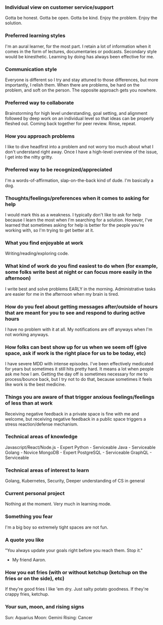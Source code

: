 ### Individual view on customer service/support
Gotta be honest. Gotta be open. Gotta be kind. Enjoy the problem. Enjoy the solution.

### Preferred learning styles
I'm an aural learner, for the most part. I retain a lot of information when it comes in the form of lectures, documentaries or podcasts. Secondary style would be kinesthetic. Learning by doing has always been effective for me.

### Communication style
Everyone is different so I try and stay attuned to those differences, but more importantly, I relish them.  When there are problems, be hard on the problem, and soft on the person. The opposite approach gets you nowhere.

### Preferred way to collaborate
Brainstorming for high level understanding, goal setting, and alignment followed by deep work on an individual level so that ideas can be properly fleshed out. Coming back together for peer review. Rinse, repeat.

### How you approach problems
I like to dive headfirst into a problem and not worry too much about what I don't understand right away. Once I have a high-level overview of the issue, I get into the nitty gritty.

### Preferred way to be recognized/appreciated
I'm a words-of-affirmation, slap-on-the-back kind of dude. I'm basically a dog.

### Thoughts/feelings/preferences when it comes to asking for help
I would mark this as a weakness. I typically don't like to ask for help because I learn the most when I'm searching for a solution. However, I've learned that sometimes asking for help is better for the people you're working with, so I'm trying to get better at it.

### What you find enjoyable at work
Writing/reading/exploring code.

### What kind of work do you find easiest to do when (for example, some folks write best at night or can focus more easily in the afternoon)
I write best and solve problems EARLY in the morning. Administrative tasks are easier for me in the afternoon when my brain is tired.

### How do you feel about getting messages after/outside of hours that are meant for you to see and respond to during active hours
I have no problem with it at all. My notifications are off anyways when I'm not working anyways. 

### How folks can best show up for us when we seem off (give space, ask if work is the right place for us to be today, etc)
I have severe MDD with intense episodes. I've been effectively medicated for years but sometimes it still hits pretty hard. It means a lot when people ask me how I am. Getting the day off is sometimes necessary for me to process/bounce back, but I try not to do that, because sometimes it feels like work is the best medicine.

### Things you are aware of that trigger anxious feelings/feelings of less than at work
Receiving negative feedback in a private space is fine with me and welcome, but receiving negative feedback in a public space triggers a stress reaction/defense mechanism.

### Technical areas of knowledge
Javascript/React/Node.js - Expert
Python - Serviceable
Java - Serviceable
Golang - Novice
MongoDB - Expert
PostgreSQL - Serviceable
GraphQL - Serviceable

### Technical areas of interest to learn
Golang, Kubernetes, Security, Deeper understanding of CS in general

### Current personal project
Nothing at the moment. Very much in learning mode.

### Something you fear
I'm a big boy so extremely tight spaces are not fun.

### A quote you like
"You always update your goals right before you reach them. Stop it."
- My friend Aaron.

### How you eat fries (with or without ketchup (ketchup on the fries or on the side), etc)
If they're good fries I like 'em dry. Just salty potato goodness. If they're crappy fries, ketchup.

### Your sun, moon, and rising signs
Sun: Aquarius
Moon: Gemini
Rising: Cancer
